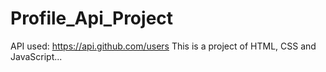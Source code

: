 # Profile_Api_Project
API used: https://api.github.com/users
This is a project of HTML, CSS and JavaScript...
